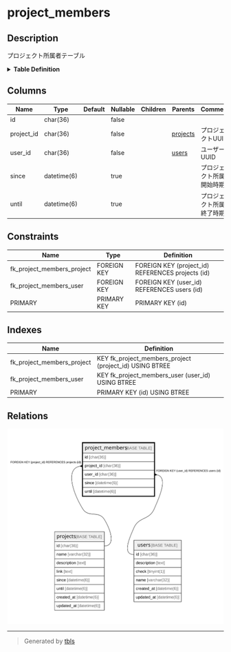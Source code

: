 # project_members

## Description

プロジェクト所属者テーブル

<details>
<summary><strong>Table Definition</strong></summary>

```sql
CREATE TABLE `project_members` (
  `id` char(36) NOT NULL,
  `project_id` char(36) NOT NULL,
  `user_id` char(36) NOT NULL,
  `since` datetime(6) DEFAULT NULL,
  `until` datetime(6) DEFAULT NULL,
  PRIMARY KEY (`id`),
  KEY `fk_project_members_project` (`project_id`),
  KEY `fk_project_members_user` (`user_id`),
  CONSTRAINT `fk_project_members_project` FOREIGN KEY (`project_id`) REFERENCES `projects` (`id`),
  CONSTRAINT `fk_project_members_user` FOREIGN KEY (`user_id`) REFERENCES `users` (`id`)
) ENGINE=InnoDB DEFAULT CHARSET=utf8
```

</details>

## Columns

| Name | Type | Default | Nullable | Children | Parents | Comment |
| ---- | ---- | ------- | -------- | -------- | ------- | ------- |
| id | char(36) |  | false |  |  |  |
| project_id | char(36) |  | false |  | [projects](projects.md) | プロジェクトUUID |
| user_id | char(36) |  | false |  | [users](users.md) | ユーザーUUID |
| since | datetime(6) |  | true |  |  | プロジェクト所属開始時期 |
| until | datetime(6) |  | true |  |  | プロジェクト所属終了時期 |

## Constraints

| Name | Type | Definition |
| ---- | ---- | ---------- |
| fk_project_members_project | FOREIGN KEY | FOREIGN KEY (project_id) REFERENCES projects (id) |
| fk_project_members_user | FOREIGN KEY | FOREIGN KEY (user_id) REFERENCES users (id) |
| PRIMARY | PRIMARY KEY | PRIMARY KEY (id) |

## Indexes

| Name | Definition |
| ---- | ---------- |
| fk_project_members_project | KEY fk_project_members_project (project_id) USING BTREE |
| fk_project_members_user | KEY fk_project_members_user (user_id) USING BTREE |
| PRIMARY | PRIMARY KEY (id) USING BTREE |

## Relations

![er](project_members.svg)

---

> Generated by [tbls](https://github.com/k1LoW/tbls)
